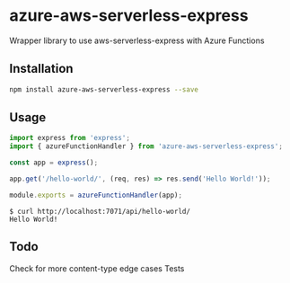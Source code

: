 # azure-aws-serverless-express

Wrapper library to use aws-serverless-express with Azure Functions

## Installation

```sh
npm install azure-aws-serverless-express --save
```

## Usage

```javascript
import express from 'express';
import { azureFunctionHandler } from 'azure-aws-serverless-express';

const app = express();

app.get('/hello-world/', (req, res) => res.send('Hello World!'));

module.exports = azureFunctionHandler(app);
```

```
$ curl http://localhost:7071/api/hello-world/
Hello World!
```

## Todo

Check for more content-type edge cases
Tests
